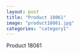 ```yaml
---
layout: post
title: "Product 18061"
image: "product18061.jpg"
categories: "category1"
---
```

Product 18061
